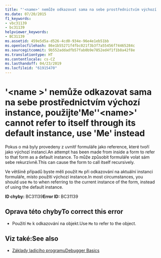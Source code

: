 ```yaml
---
title: "'<name>' nemůže odkazovat sama na sebe prostřednictvím výchozí instance, použijte'Me'"
ms.date: 07/20/2015
f1_keywords:
- vbc31139
- bc31139
helpviewer_keywords:
- BC31139
ms.assetid: 459e5d5a-d526-4cd0-934e-96e4e1eb51bb
ms.openlocfilehash: 86e1b55271f4fbc021f3b3f7a55456f74465284c
ms.sourcegitcommit: 9b552addadfb57fab0b9e7852ed4f1f1b8a42f8e
ms.translationtype: HT
ms.contentlocale: cs-CZ
ms.lasthandoff: 04/23/2019
ms.locfileid: "61915470"
---
```

# <a name="name-cannot-refer-to-itself-through-its-default-instance-use-me-instead"></a><span data-ttu-id="75969-102">'\<name >' nemůže odkazovat sama na sebe prostřednictvím výchozí instance, použijte'Me'</span><span class="sxs-lookup"><span data-stu-id="75969-102">'\<name>' cannot refer to itself through its default instance, use 'Me' instead</span></span>
<span data-ttu-id="75969-103">Pokus o má byly provedeny z uvnitř formuláře jako reference, které tvoří jako výchozí instanci.</span><span class="sxs-lookup"><span data-stu-id="75969-103">An attempt has been made from inside a form to refer to that form as a default instance.</span></span> <span data-ttu-id="75969-104">To může způsobit formuláře volat sám sebe rekurzivně.</span><span class="sxs-lookup"><span data-stu-id="75969-104">This can cause the form to call itself recursively.</span></span>  
  
 <span data-ttu-id="75969-105">Ve většině případů byste měli použít `Me` při odkazování na aktuální instanci formuláře, místo použití výchozí instance.</span><span class="sxs-lookup"><span data-stu-id="75969-105">In most circumstances, you should use `Me` to when referring to the current instance of the form, instead of using the default instance.</span></span>  
  
 <span data-ttu-id="75969-106">**ID chyby:** BC31139</span><span class="sxs-lookup"><span data-stu-id="75969-106">**Error ID:** BC31139</span></span>  
  
## <a name="to-correct-this-error"></a><span data-ttu-id="75969-107">Oprava této chyby</span><span class="sxs-lookup"><span data-stu-id="75969-107">To correct this error</span></span>  
  
- <span data-ttu-id="75969-108">Použití `Me` k odkazování na objekt.</span><span class="sxs-lookup"><span data-stu-id="75969-108">Use `Me` to refer to the object.</span></span>  
  
## <a name="see-also"></a><span data-ttu-id="75969-109">Viz také:</span><span class="sxs-lookup"><span data-stu-id="75969-109">See also</span></span>

- [<span data-ttu-id="75969-110">Základy ladicího programu</span><span class="sxs-lookup"><span data-stu-id="75969-110">Debugger Basics</span></span>](/visualstudio/debugger/debugger-basics)
